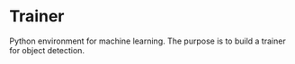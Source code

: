 # Trainer
Python environment for machine learning. The purpose is to build a trainer for object detection.
